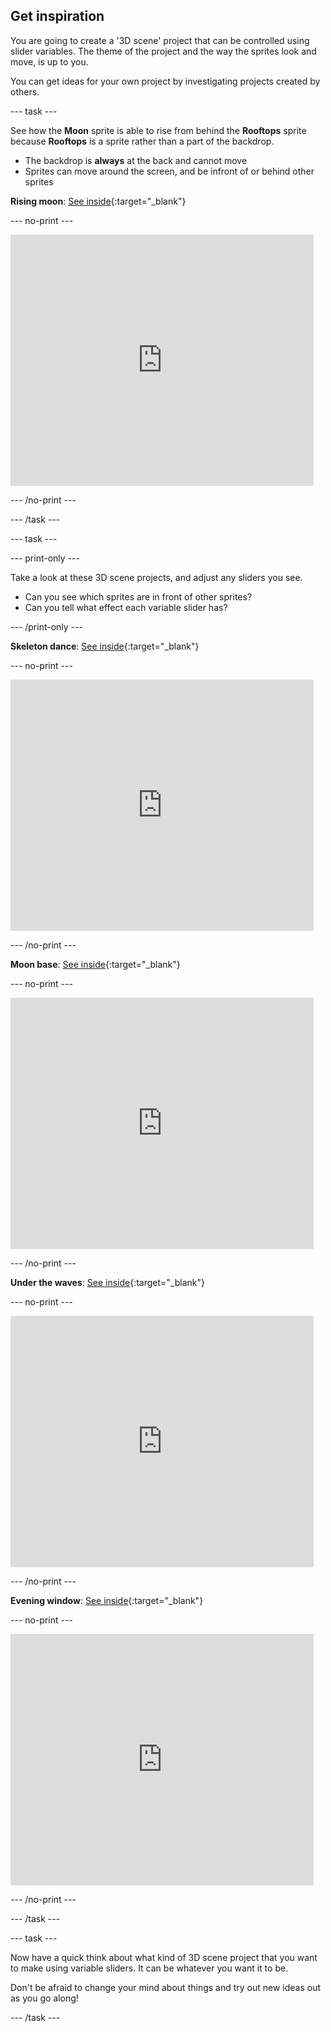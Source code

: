 ## Get inspiration

You are going to create a '3D scene' project that can be controlled using slider variables. The theme of the project and the way the sprites look and move, is up to you. 

You can get ideas for your own project by investigating projects created by others.

--- task ---

See how the **Moon** sprite is able to rise from behind the **Rooftops** sprite because **Rooftops** is a sprite rather than a part of the backdrop.

+ The backdrop is **always** at the back and cannot move
+ Sprites can move around the screen, and be infront of or behind other sprites

**Rising moon**: [See inside](https://scratch.mit.edu/projects/445119855/editor){:target="_blank"}

--- no-print ---

<div class="scratch-preview">
  <iframe src="https://scratch.mit.edu/projects/445119855/embed" allowtransparency="true" width="485" height="402" frameborder="0" scrolling="no" allowfullscreen></iframe>
</div>

--- /no-print ---

--- /task ---

--- task ---

--- print-only ---

Take a look at these 3D scene projects, and adjust any sliders you see.

+ Can you see which sprites are in front of other sprites?
+ Can you tell what effect each variable slider has?

--- /print-only ---

**Skeleton dance**: [See inside](https://scratch.mit.edu/projects/449737128/editor){:target="_blank"}

--- no-print ---

<div class="scratch-preview">
  <iframe allowtransparency="true" width="485" height="402" src="https://scratch.mit.edu/projects/embed/449737128/?autostart=false" frameborder="0"></iframe>
</div>

--- /no-print ---

**Moon base**: [See inside](https://scratch.mit.edu/projects/447759319/editor){:target="_blank"}

--- no-print ---

<div class="scratch-preview">
  <iframe src="https://scratch.mit.edu/projects/447759319/embed" allowtransparency="true" width="485" height="402" frameborder="0" scrolling="no" allowfullscreen></iframe>
</div>

--- /no-print ---

**Under the waves**: [See inside](https://scratch.mit.edu/projects/447874869/editor){:target="_blank"}

--- no-print ---

<div class="scratch-preview">
  <iframe allowtransparency="true" width="485" height="402" src="https://scratch.mit.edu/projects/embed/447874869/?autostart=false" frameborder="0"></iframe>
</div>

--- /no-print ---
 
**Evening window**: [See inside](https://scratch.mit.edu/projects/437510050/editor){:target="_blank"}

--- no-print ---

<div class="scratch-preview">
  <iframe allowtransparency="true" width="485" height="402" src="https://scratch.mit.edu/projects/embed/437510050/?autostart=false" frameborder="0"></iframe>
</div>

--- /no-print ---

--- /task ---

--- task ---

Now have a quick think about what kind of 3D scene project that you want to make using variable sliders. It can be whatever you want it to be.

Don't be afraid to change your mind about things and try out new ideas out as you go along!

--- /task ---


